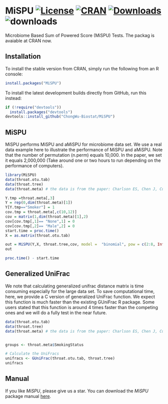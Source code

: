 # MiSPU [![License](http://img.shields.io/badge/license-GPL%20%28%3E=%202%29-brightgreen.svg?style=flat)](http://www.gnu.org/licenses/gpl-2.0.html) [![CRAN](http://www.r-pkg.org/badges/version/MiSPU)](http://cran.rstudio.com/package=MiSPU) [![Downloads](http://cranlogs.r-pkg.org/badges/MiSPU?color=brightgreen)](http://www.r-pkg.org/pkg/MiSPU)![downloads](http://cranlogs.r-pkg.org/badges/grand-total/MiSPU)
Microbiome Based Sum of Powered Score (MiSPU) Tests. The packag is avaiable at CRAN now. 

## Installation
To install the stable version from CRAN, simply run the following from an R console:

```r
install.packages("MiSPU")
```

To install the latest development builds directly from GitHub, run this instead:

```r
if (!require("devtools"))
  install.packages("devtools")
devtools::install_github("ChongWu-Biostat/MiSPU")
```

## MiSPU
MiSPU performs MiSPU and aMiSPU for microbiome data set. We use a real data example here to illustrate the performance of MiSPU and aMiSPU. Note that the number of permutation (n.perm) equals 10,000. In the paper, we set it equals 2,000,000 (Take around one or two hours to run depending on the performance of computers).
```r
library(MiSPU)
data(throat.otu.tab)
data(throat.tree)
data(throat.meta) # the data is from the paper: Charlson ES, Chen J, Custers-Allen R, Bittinger K, Li H, et al. (2010) Disordered Microbial Com- munities in the Upper Respiratory Tract of Cigarette Smokers. PLoS ONE 5(12): e15216.

Y.tmp =throat.meta[,3]
Y = rep(0,dim(throat.meta)[1])
Y[Y.tmp=="Smoker"] = 1
cov.tmp = throat.meta[,c(10,12)]
cov = matrix(1,dim(throat.meta)[1],2)
cov[cov.tmp[,1]== "None",1] = 0
cov[cov.tmp[,2]== "Male",2] = 0
start.time = proc.time()
X = as.matrix(throat.otu.tab)

out = MiSPU(Y,X, throat.tree,cov, model =  "binomial", pow = c(2:8, Inf), n.perm = 1000)
out

proc.time() - start.time
```

## Generalized UniFrac
We note that calculating generalized unifrac distance matrix is time consuming especially for the large data set. To save computational time, here, we provide a C version of generalized UniFrac function. We expect this function is much faster than the existing GUniFrac R package. Some users stated that this function is around 4 times faster than the competing ones and we will do a fully test in the near future. 
```r
data(throat.otu.tab)
data(throat.tree)
data(throat.meta) # the data is from the paper: Charlson ES, Chen J, Custers-Allen R, Bittinger K, Li H, et al. (2010) Disordered Microbial Com- munities in the Upper Respiratory Tract of Cigarette Smokers. PLoS ONE 5(12): e15216.


groups <- throat.meta$SmokingStatus

# Calculate the UniFracs
unifracs <- GUniFrac(throat.otu.tab, throat.tree)
unifracs
```

## Manual
If you like *MiSPU*, please give us a star. You can download the *MiSPU* package manual [here](https://cran.r-project.org/web/packages/MiSPU/MiSPU.pdf). 






